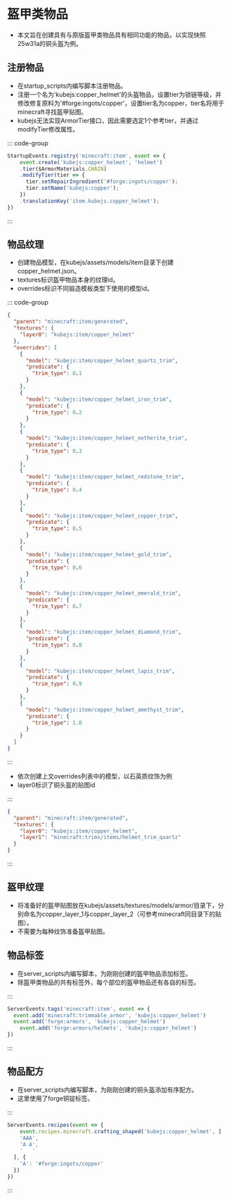 # 盔甲类物品

- 本文旨在创建具有与原版盔甲类物品具有相同功能的物品，以实现快照25w31a的铜头盔为例。

## 注册物品

- 在startup_scripts内编写脚本注册物品。
- 注册一个名为'kubejs:copper_helmet'的头盔物品，设置tier为锁链等级，并修改修复原料为'#forge:ingots/copper'，设置tier名为copper，tier名将用于minecraft寻找盔甲贴图。
- kubejs无法实现ArmorTier接口，因此需要选定1个参考tier，并通过modifyTier修改属性。

::: code-group

```js [KubeJS]
StartupEvents.registry('minecraft:item', event => {
    event.create('kubejs:copper_helmet', 'helmet')
    .tier($ArmorMaterials.CHAIN)
    .modifyTier(tier => {
      tier.setRepairIngredient('#forge:ingots/copper');
      tier.setName('kubejs:copper');
    })
    .translationKey('item.kubejs.copper_helmet');
})
```

:::

## 物品纹理

- 创建物品模型，在kubejs/assets/models/item目录下创建copper_helmet.json。
- textures标识盔甲物品本身的纹理id。
- overrides标识不同锻造模板类型下使用的模型id。

::: code-group

```json 
{
  "parent": "minecraft:item/generated",
  "textures": {
    "layer0": "kubejs:item/copper_helmet"
  },
  "overrides": [
    {
      "model": "kubejs:item/copper_helmet_quartz_trim",
      "predicate": {
        "trim_type": 0.1
      }
    },
    {
      "model": "kubejs:item/copper_helmet_iron_trim",
      "predicate": {
        "trim_type": 0.2
      }
    },
    {
      "model": "kubejs:item/copper_helmet_netherite_trim",
      "predicate": {
        "trim_type": 0.3
      }
    },
    {
      "model": "kubejs:item/copper_helmet_redstone_trim",
      "predicate": {
        "trim_type": 0.4
      }
    },
    {
      "model": "kubejs:item/copper_helmet_copper_trim",
      "predicate": {
        "trim_type": 0.5
      }
    },
    {
      "model": "kubejs:item/copper_helmet_gold_trim",
      "predicate": {
        "trim_type": 0.6
      }
    },
    {
      "model": "kubejs:item/copper_helmet_emerald_trim",
      "predicate": {
        "trim_type": 0.7
      }
    },
    {
      "model": "kubejs:item/copper_helmet_diamond_trim",
      "predicate": {
        "trim_type": 0.8
      }
    },
    {
      "model": "kubejs:item/copper_helmet_lapis_trim",
      "predicate": {
        "trim_type": 0.9
      }
    },
    {
      "model": "kubejs:item/copper_helmet_amethyst_trim",
      "predicate": {
        "trim_type": 1.0
      }
    }
  ]
}
```

:::

- 依次创建上文overrides列表中的模型，以石英质纹饰为例
- layer0标识了铜头盔的贴图id

:::

```json
{
  "parent": "minecraft:item/generated",
  "textures": {
    "layer0": "kubejs:item/copper_helmet",
    "layer1": "minecraft:trims/items/helmet_trim_quartz"
  }
}
```

:::

## 盔甲纹理

- 将准备好的盔甲贴图放在kubejs/assets/textures/models/armor/目录下，分别命名为copper_layer_1与copper_layer_2（可参考minecraft同目录下的贴图）。
- 不需要为每种纹饰准备盔甲贴图。

## 物品标签

- 在server_scripts内编写脚本，为刚刚创建的盔甲物品添加标签。
- 除盔甲类物品的共有标签外，每个部位的盔甲物品还有各自的标签。

::: 

```js [KubeJS]
ServerEvents.tags('minecraft:item', event => {
  event.add('minecraft:trimmable_armor', 'kubejs:copper_helmet')
  event.add('forge:armors', 'kubejs:copper_helmet')
    event.add('forge:armors/helmets', 'kubejs:copper_helmet')
})

```

:::

## 物品配方

- 在server_scripts内编写脚本，为刚刚创建的铜头盔添加有序配方。
- 这里使用了forge铜锭标签。

::: 

```js [KubeJS]
ServerEvents.recipes(event => {
    event.recipes.minecraft.crafting_shaped('kubejs:copper_helmet', [
    'AAA',
    'A A',
    '   '
  ], {
    'A': '#forge:ingots/copper'
  })
})
```

:::